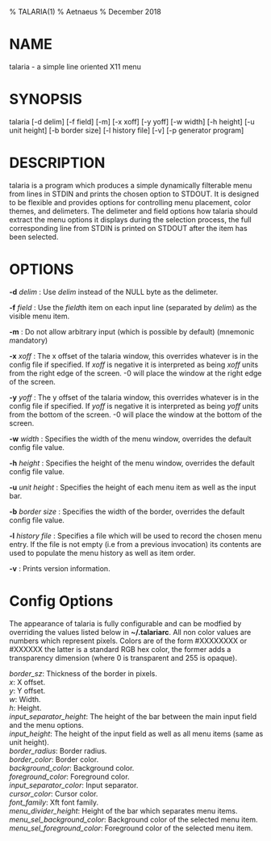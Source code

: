% TALARIA(1)
% Aetnaeus
% December 2018

# NAME

talaria - a simple line oriented X11 menu

# SYNOPSIS 

talaria [-d delim] [-f field] [-m] [-x xoff] [-y yoff] [-w width] [-h height] 
[-u unit height] [-b border size] [-l history file] [-v] [-p generator program] 

# DESCRIPTION

talaria is a program which produces a simple dynamically filterable menu from
lines in STDIN and prints the chosen option to STDOUT. It is designed to be
flexible and provides options for controlling menu placement, color themes, and
delimeters. The delimeter and field options how talaria should extract the menu
options it displays during the selection process, the full corresponding line
from STDIN is printed on STDOUT after the item has been selected.

# OPTIONS

**-d** *delim* 
: Use *delim* instead of the NULL byte as the delimeter.

**-f** *field*
: Use the *field*th item on each input line (separated by *delim*) as the visible menu item. 

**-m**
: Do not allow arbitrary input (which is possible by default) (mnemonic *m*andatory)

**-x** *xoff*
: The x offset of the talaria window, this overrides whatever is in the config file if specified.
 If *xoff* is negative it is interpreted as being *xoff* units from the right edge of the screen. -0
 will place the window at the right edge of the screen.
 
**-y** *yoff*
: The y offset of the talaria window, this overrides whatever is in the config file if specified.
 If *yoff* is negative it is interpreted as being *yoff* units from the bottom of the screen. -0 
 will place the window at the bottom of the screen.

**-w** *width*
: Specifies the width of the menu window, overrides the default config file value.

**-h** *height*
: Specifies the height of the menu window, overrides the default config file value.

**-u** *unit height*
: Specifies the height of each menu item as well as the input bar. 

**-b** *border size*
: Specifies the width of the border, overrides the default config file value.

**-l** *history file*
: Specifies a file which will be used to record the chosen menu entry.
If the file is not empty (i.e from a previous invocation) its contents 
are used to populate the menu history as well as item order.

**-v**
: Prints version information.

# Config Options

The appearance of talaria is fully configurable and can be modfied by
overriding the values listed below in **~/.talariarc**.  All non color values
are numbers which represent pixels. Colors are of the form #XXXXXXXX or #XXXXXX
the latter is a standard RGB hex color, the former adds a transparency
dimension (where 0 is transparent and 255 is opaque).

*border_sz*: Thickness of the border in pixels. \
*x*: X offset. \
*y*: Y offset. \
*w*: Width. \
*h*: Height. \
*input_separator_height*: The height of the bar between the main input field and the menu options. \
*input_height*: The height of the input field as well as all menu items (same as unit height). \
*border_radius*: Border radius. \
*border_color*: Border color. \
*background_color*: Background color. \
*foreground_color*: Foreground color. \
*input_separator_color*: Input separator. \
*cursor_color*: Cursor color. \
*font_family*: Xft font family. \
*menu_divider_height*: Height of the bar which separates menu items. \
*menu_sel_background_color*: Background color of the selected menu item. \
*menu_sel_foreground_color*: Foreground color of the selected menu item.
